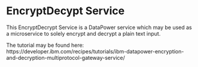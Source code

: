 # EncryptDecypt Service

This EncryptDecrypt Service is a DataPower service which may be used as a microservice to solely encrypt and decrypt a plain text input.
<p>
The tutorial may be found here: https://developer.ibm.com/recipes/tutorials/ibm-datapower-encryption-and-decryption-multiprotocol-gateway-service/
  </p>

